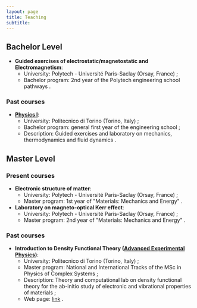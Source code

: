```yaml
---
layout: page
title: Teaching
subtitle: 
---
```


##  Bachelor Level
* **Guided exercises of electrostatic/magnetostatic and Electromagnetism**:
  * University: Polytech - Université Paris-Saclay (Orsay, France) ;
  * Bachelor program: 2nd year of the Polytech engineering school pathways .

### Past courses
* **[Physics I](https://didattica.polito.it/pls/portal30/gap.pkg_guide.viewGap?p_cod_ins=04KXVOD&p_a_acc=2023&p_header=S&p_lang=EN&multi=N)**:
  * University: Politecnico di Torino (Torino, Italy) ;
  * Bachelor program: general first year of the engineering school ;
  * Description: Guided exercises and laboratory on mechanics, thermodynamics and fluid dynamics .

##  Master Level

### Present courses
* **Electronic structure of matter**:
  * University: Polytech - Université Paris-Saclay (Orsay, France) ;
  * Master program: 1st year of "Materials: Mechanics and Energy"  .
* **Laboratory on magneto-optical Kerr effect**:
  * University: Polytech - Université Paris-Saclay (Orsay, France) ;
  * Master program: 2nd year of "Materials: Mechanics and Energy"  .

### Past courses
* **Introduction to Density Functional Theory ([Advanced Experimental Physics](https://didattica.polito.it/pls/portal30/gap.pkg_guide.viewGap?p_cod_ins=03NQMPF&p_a_acc=2023&p_header=S&p_lang=&multi=N))**:
  * University: Politecnico di Torino (Torino, Italy) ;
  * Master program: National and International Tracks of the MSc in Physics of Complex Systems ;
  * Description: Theory and computational lab on density functional theory for the ab-initio study of electronic and vibrational properties of materials ;
  * Web page: [link](https://github.com/DromaninCM/AEP_DFT) .
